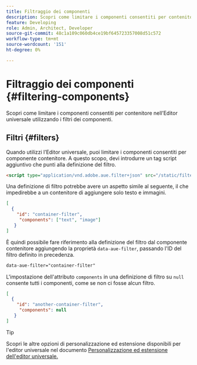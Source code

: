 ```yaml
---
title: Filtraggio dei componenti
description: Scopri come limitare i componenti consentiti per contenitore nell’Editor universale utilizzando i filtri dei componenti.
feature: Developing
role: Admin, Architect, Developer
source-git-commit: 48c1a109c060db4ce19bf645723357008d51c572
workflow-type: tm+mt
source-wordcount: '151'
ht-degree: 0%

---
```



# Filtraggio dei componenti {#filtering-components}

Scopri come limitare i componenti consentiti per contenitore nell’Editor universale utilizzando i filtri dei componenti.

## Filtri {#filters}

Quando utilizzi l’Editor universale, puoi limitare i componenti consentiti per componente contenitore. A questo scopo, devi introdurre un tag script aggiuntivo che punti alla definizione del filtro.

```html
<script type="application/vnd.adobe.aue.filter+json" src="/static/filter-definition.json"></script>
```

Una definizione di filtro potrebbe avere un aspetto simile al seguente, il che impedirebbe a un contenitore di aggiungere solo testo e immagini.

```json
[
  {
    "id": "container-filter",
     "components": ["text", "image"]
   }
]
```

È quindi possibile fare riferimento alla definizione del filtro dal componente contenitore aggiungendo la proprietà `data-aue-filter`, passando l&#39;ID del filtro definito in precedenza.

```html
data-aue-filter="container-filter"
```

L&#39;impostazione dell&#39;attributo `components` in una definizione di filtro su `null` consente tutti i componenti, come se non ci fosse alcun filtro.

```json
[
  {
    "id": "another-container-filter",
     "components": null
   }
]
```

>[!TIP]
>
>Scopri le altre opzioni di personalizzazione ed estensione disponibili per l&#39;editor universale nel documento [Personalizzazione ed estensione dell&#39;editor universale.](/help/implementing/universal-editor/customizing.md)
